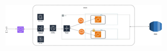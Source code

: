 ![imagem](https://github.com/Juan92eng/AWS-aula-soft/blob/928f3d874103a161beabb61c0bd0aaaef0d32fe3/WhatsApp%20Image%202024-07-25%20at%2020.13.52.jpeg)
